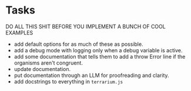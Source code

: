 # Tasks

DO ALL THIS SHIT BEFORE YOU IMPLEMENT A BUNCH OF COOL EXAMPLES

- add default options for as much of these as possible.
- add a debug mode with logging only when a debug variable is active.
- add some documentation that tells them to add a throw Error line if the 
organisms aren't congruent.
- update documentation.
- put documentation through an LLM for proofreading and clarity.
- add docstrings to everything in `terrarium.js`